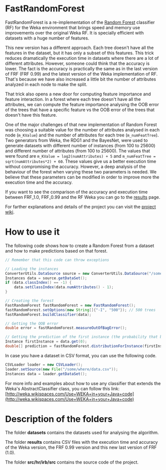# FastRandomForest

FastRandomForest is a re-implementation of the [Random Forest](https://www.stat.berkeley.edu/~breiman/RandomForests/cc_home.htm) 
classifier (RF) for the Weka environment that brings speed and memory use improvements over the original Weka RF.
It is specially efficient with datasets with a huge number of features.

This new version has a different approach. Each tree doesn't have all the features in the dataset, but it has
only a subset of this features. This trick reduces dramatically the execution time in datasets where there are
a lot of different attributes. However, someone could think that the accuracy is lower. The fact is the accuracy
is practically the same as in the last version of FRF (FRF 0.99) and the latest version of the Weka implementation
of RF. That's because we have also increased a little bit the number of attributes analyzed in each node to
make the split.

That trick also opens a new door for computing feature importance and feature interaction. In a forest where
each tree doesn't have all the attributes, we can compute the feature importance analysing the OOB error of 
the trees that have a specific feature vs the OOB error of the trees that doesn't have this feature.

One of the major challenges of that new implementation of Random Forest was choosing a suitable value for the
number of attributes analysed in each node (`m_KValue`) and the number of attributes for each tree 
(`m_numFeatTree`). Two generators from Weka, the RDG1 and the BayesNet, were used to generate datasets with
different number of instances (from 100 to 25600) and different number of attributes (from 100 to 25600).
The values that were found are `m_KValue = log2(numAttributes) + 5` and 
`m_numFeatTree = sqrt(numAttributes*2) + 60`. These values give us a better execution time without compromising
the accuracy. However, a deep analysis of the behaviour of the forest when varying these two parameters is
needed. We believe that these parameters can be modified in order to improve more the execution time and the
accuracy.

If you want to see the comparison of the accuracy and execution time between FRF_1.0, FRF_0.99 and the RF Weka you can
go to the [results](https://github.com/jordipiqueselles/FastRandomForest/wiki/Results) page.

For farther explanations and details of the project you can visit the 
[project wiki](https://github.com/jordipiqueselles/FastRandomForest/wiki).

# How to use it

The following code shows how to create a Random Forest from a dataset and how to make predictions based on that 
forest.

```java
// Remember that this code can throw exceptions

// Loading the instances
ConverterUtils.DataSource source = new ConverterUtils.DataSource("/some/where/data.arff");
Instances data = source.getDataSet();
if (data.classIndex() == -1) {
    data.setClassIndex(data.numAttributes() - 1);
}

// Creating the forest
FastRandomForest fastRandomForest = new FastRandomForest();
fastRandomForest.setOptions(new String[]{"-I", "500"}); // 500 trees
fastRandomForest.buildClassifier(data);

// Getting the OOB error
double error = fastRandomForest.measureOutOfBagError();

// Getting the prediction of the first instance (the probability that belongs to a certain class)
Instance firstInstance = data.get(0);
double[] prediction = fastRandomForest.distributionForInstance(firstInstance);
```

In case you have a dataset in CSV format, you can use the following code.

```java
CSVLoader loader = new CSVLoader();
loader.setSource(new File("/some/where/data.csv"));
Instances data = loader.getDataSet();
```

For more info and examples about how to use any classifier that extends the Weka's AbstractClassifier class,
you can follow this link: 
[http://weka.wikispaces.com/Use+WEKA+in+your+Java+code](http://weka.wikispaces.com/Use+WEKA+in+your+Java+code)

# Description of the folders

The folder **datasets** contains the datasets used for analysing the algorithm.

The folder **results** contains CSV files with the execution time and accuracy of the Weka version, 
the FRF 0.99 version and this new last version of FRF (1.0).

The folder **src/hr/irb/src** contains the source code of the project.

